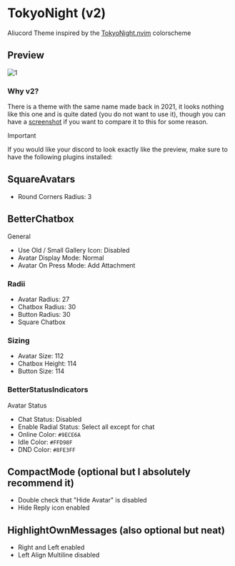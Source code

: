 # TokyoNight (v2)
Aliucord Theme inspired by the [TokyoNight.nvim](https://github.com/folke/tokyonight.nvim) colorscheme

## Preview
![1](https://files.catbox.moe/uyei7k.png)

### Why v2?
There is a theme with the same name made back in 2021, it looks nothing like this one and is quite dated (you do not want to use it), though you can have a [screenshot](https://files.catbox.moe/4g977d.png)
if you want to compare it to this for some reason.

> [!IMPORTANT]
> If you would like your discord to look exactly like the preview, make sure to have the following plugins installed:

## SquareAvatars
- Round Corners Radius: 3

## BetterChatbox
General

- Use Old / Small Gallery Icon: Disabled
- Avatar Display Mode: Normal
- Avatar On Press Mode: Add Attachment
### Radii

- Avatar Radius: 27
- Chatbox Radius: 30
- Button Radius: 30
- Square Chatbox
### Sizing

- Avatar Size: 112
- Chatbox Height: 114
- Button Size: 114

### BetterStatusIndicators
Avatar Status
- Chat Status: Disabled
- Enable Radial Status: Select all except for chat
- Online Color: ```#9ECE6A```
- Idle Color: ```#FFD98F```
- DND Color: ```#8FE3FF```

## CompactMode (optional but I absolutely recommend it)
- Double check that "Hide Avatar" is disabled
- Hide Reply icon enabled

## HighlightOwnMessages (also optional but neat)
- Right and Left enabled
- Left Align Multiline disabled
